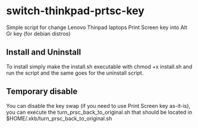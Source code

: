 # switch-thinkpad-prtsc-key
Simple script for change Lenovo Thinpad laptops Print Screen key into Alt Gr key (for debian distros)

## Install and Uninstall
To install simply make the install.sh executable with chmod +x install.sh and run the script and the same goes for the uninstall script.

## Temporary disable
You can disable the key swap (if you need to use Print Screen key as-it-is), you can execute the turn_prsc_back_to_original.sh that should be located in $HOME/.xkb/turn_prsc_back_to_original.sh

